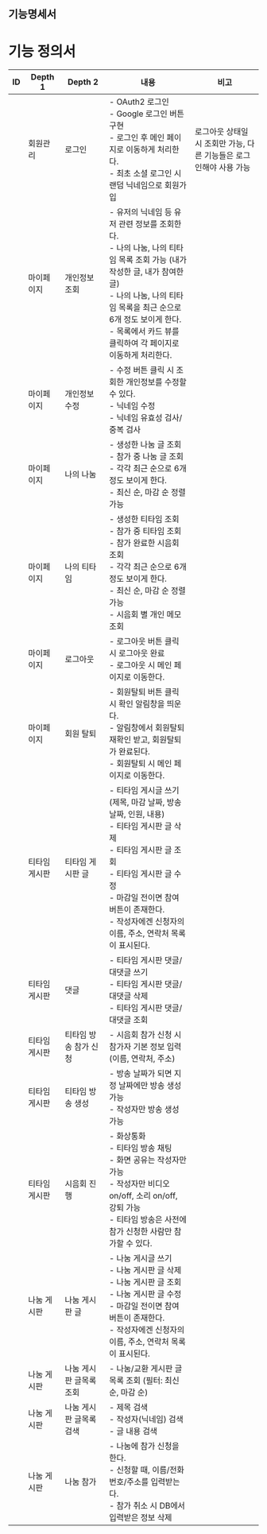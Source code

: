## 기능명세서
# 기능 정의서

| ID   | Depth 1          | Depth 2                      | 내용                                                         | 비고                                                         |
| ---- | ---------------- | ---------------------------- | ------------------------------------------------------------ | ------------------------------------------------------------ |
|      | 회원관리         | 로그인                       | - OAuth2 로그인<br>- Google 로그인 버튼 구현<br>- 로그인 후 메인 페이지로 이동하게 처리한다.<br>- 최초 소셜 로그인 시 랜덤 닉네임으로 회원가입 | 로그아웃 상태일 시 조회만 가능, 다른 기능들은 로그인해야 사용 가능 |
|      | 마이페이지       | 개인정보 조회                | - 유저의 닉네임 등 유저 관련 정보를 조회한다.<br>- 나의 나눔, 나의 티타임 목록 조회 가능 (내가 작성한 글, 내가 참여한 글)<br>- 나의 나눔, 나의 티타임 목록을 최근 순으로 6개 정도 보이게 한다.<br>- 목록에서 카드 뷰를 클릭하여 각 페이지로 이동하게 처리한다. |                                                              |
|      | 마이페이지       | 개인정보 수정                | - 수정 버튼 클릭 시 조회한 개인정보를 수정할 수 있다.<br>- 닉네임 수정<br>- 닉네임 유효성 검사/중복 검사 |                                                              |
|      | 마이페이지       | 나의 나눔                    | - 생성한 나눔 글 조회<br>- 참가 중 나눔 글 조회<br>- 각각 최근 순으로 6개 정도 보이게 한다.<br>- 최신 순, 마감 순 정렬 가능 |                                                              |
|      | 마이페이지       | 나의 티타임                  | - 생성한 티타임 조회<br>- 참가 중 티타임 조회<br>- 참가 완료한 시음회 조회<br>- 각각 최근 순으로 6개 정도 보이게 한다.<br>- 최신 순, 마감 순 정렬 가능<br>- 시음회 별 개인 메모 조회 |                                                              |
|      | 마이페이지       | 로그아웃                     | - 로그아웃 버튼 클릭 시 로그아웃 완료<br>- 로그아웃 시 메인 페이지로 이동한다. |                                                              |
|      | 마이페이지       | 회원 탈퇴                    | - 회원탈퇴 버튼 클릭 시 확인 알림창을 띄운다.<br>- 알림창에서 회원탈퇴 재확인 받고, 회원탈퇴가 완료된다.<br>- 회원탈퇴 시 메인 페이지로 이동한다. |                                                              |
|      | 티타임 게시판    | 티타임 게시판 글            | - 티타임 게시글 쓰기 (제목, 마감 날짜, 방송 날짜, 인원, 내용)<br>- 티타임 게시판 글 삭제<br>- 티타임 게시판 글 조회<br>- 티타임 게시판 글 수정<br>- 마감일 전이면 참여 버튼이 존재한다.<br>- 작성자에겐 신청자의 이름, 주소, 연락처 목록이 표시된다. |                                                              |
|      | 티타임 게시판    | 댓글                         | - 티타임 게시판 댓글/대댓글 쓰기<br>- 티타임 게시판 댓글/대댓글 삭제<br>- 티타임 게시판 댓글/대댓글 조회 |                                                              |
|      | 티타임 게시판    | 티타임 방송 참가 신청        | - 시음회 참가 신청 시 참가자 기본 정보 입력 (이름, 연락처, 주소) |                                                              |
|      | 티타임 게시판    | 티타임 방송 생성             | - 방송 날짜가 되면 지정 날짜에만 방송 생성 가능<br>- 작성자만 방송 생성 가능 |                                                              |
|      | 티타임 게시판    | 시음회 진행                  | - 화상통화<br>- 티타임 방송 채팅<br>- 화면 공유는 작성자만 가능<br>- 작성자만 비디오 on/off, 소리 on/off, 강퇴 가능<br>- 티타임 방송은 사전에 참가 신청한 사람만 참가할 수 있다. |                                                              |
|      | 나눔 게시판      | 나눔 게시판 글              | - 나눔 게시글 쓰기<br>- 나눔 게시판 글 삭제<br>- 나눔 게시판 글 조회<br>- 나눔 게시판 글 수정<br>- 마감일 전이면 참여 버튼이 존재한다.<br>- 작성자에겐 신청자의 이름, 주소, 연락처 목록이 표시된다. |                                                              |
|      | 나눔 게시판      | 나눔 게시판 글목록 조회     | - 나눔/교환 게시판 글목록 조회 (필터: 최신 순, 마감 순) |                                                              |
|      | 나눔 게시판      | 나눔 게시판 글목록 검색     | - 제목 검색<br>- 작성자(닉네임) 검색<br>- 글 내용 검색 |                                                              |
|      | 나눔 게시판      | 나눔 참가                    | - 나눔에 참가 신청을 한다.<br>- 신청할 때, 이름/전화번호/주소를 입력받는다.<br>- 참가 취소 시 DB에서 입력받은 정보 삭제 |                                                              |
